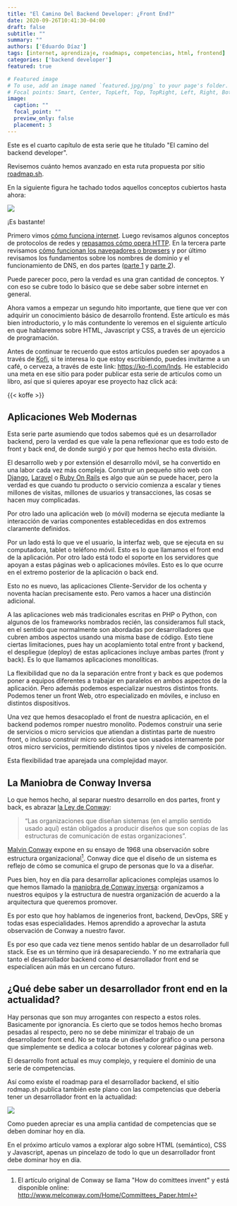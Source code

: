 ```yaml
---
title: "El Camino Del Backend Developer: ¿Front End?"
date: 2020-09-26T10:41:30-04:00
draft: false
subtitle: ""
summary: ""
authors: ['Eduardo Díaz']
tags: [internet, aprendizaje, roadmaps, competencias, html, frontend]
categories: ['backend developer']
featured: true

# Featured image
# To use, add an image named `featured.jpg/png` to your page's folder.
# Focal points: Smart, Center, TopLeft, Top, TopRight, Left, Right, BottomLeft, Bottom, BottomRight.
image:
  caption: ""
  focal_point: ""
  preview_only: false
  placement: 3
---
```

Este es el cuarto capítulo de esta serie que he titulado "El camino del backend developer".

Revisemos cuánto hemos avanzado en esta ruta propuesta por sitio [roadmap.sh](https://roadmap.sh/).

En la siguiente figura he tachado todos aquellos conceptos cubiertos hasta ahora:

![](featured.png)

¡Es bastante!

Primero vimos [cómo funciona internet](/blog/2020/07/05/el-camino-de-un-backend-developer-en-2020/). Luego revisamos algunos conceptos de protocolos de redes y [repasamos cómo opera HTTP](/blog/2020/07/31/el-camino-del-backend-developer-http/). En la tercera parte revisamos [cómo funcionan los navegadores o browsers](/blog/2020/08/19/el-camino-del-backend-developer-browsers/) y por último revisamos los fundamentos sobre los nombres de dominio y el funcionamiento de DNS, en dos partes ([parte 1](/blog/2020/09/05/el-camino-del-backend-developer-dns/) y [parte 2](/blog/2020/09/06/el-camino-del-backend-developer-dns-segunda-parte/)).

Puede parecer poco, pero la verdad es una gran cantidad de conceptos. Y con eso se cubre todo lo básico que se debe saber sobre internet en general.

Ahora vamos a empezar un segundo hito importante, que tiene que ver con adquirir un conocimiento básico de desarrollo frontend. Este artículo es más bien introductorio, y lo más contundente lo veremos en el siguiente artículo en que hablaremos sobre HTML, Javascript y CSS, a través de un ejercicio de programación.

Antes de continuar te recuerdo que estos artículos pueden ser apoyados a través de [Kofi](https://ko-fi.com/), si te interesa lo que estoy escribiendo, puedes invitarme a un café, o cerveza, a través de este link: https://ko-fi.com/lnds. He establecido una meta en ese sitio para poder publicar esta serie de artículos como un libro, así que si quieres apoyar ese proyecto haz click acá:

{{< koffe >}}

## Aplicaciones Web Modernas

Esta serie parte asumiendo que todos sabemos qué es un desarrollador backend, pero la verdad es que vale la pena reflexionar que es todo esto de front y back end, de donde surgió y por que hemos hecho esta división.

El desarrollo web y por extensión el desarrollo móvil, se ha convertido en una labor cada vez más compleja. Construir un pequeño sitio web con [Django](https://www.djangoproject.com/), [Laravel](https://laravel.com/) o [Ruby On Rails](https://rubyonrails.org/) es algo que aún se puede hacer, pero la verdad es que cuando tu producto o servicio comienza a escalar y tienes millones de visitas, millones de usuarios y transacciones, las cosas se hacen muy complicadas. 

Por otro lado una aplicación web (o móvil) moderna se ejecuta mediante la interacción de varias componentes establecedidas en dos extremos claramente definidos.

Por un lado está lo que ve el usuario, la interfaz web, que se ejecuta en su computadora, tablet o teléfono móvil. Esto es lo que llamamos el front end de la aplicación. Por otro lado está todo el soporte en los servidores que apoyan a estas páginas web o aplicaciones móviles. Esto es lo que ocurre en el extremo posterior de la aplicación o back end.

Esto no es nuevo, las aplicaciones Cliente-Servidor de los ochenta y noventa hacían precisamente esto. Pero vamos a hacer una distinción adicional. 

A las aplicaciones web más tradicionales escritas en PHP o Python, con algunos de los frameworks nombrados recién, las consideramos full stack, en el sentido que normalmente son abordadas por desarrolladores que cubren ambos aspectos usando una misma base de código. Esto tiene ciertas limitaciones, pues hay un acoplamiento total entre front y backend, el despliegue (deploy) de estas aplicaciones incluye ambas partes (front y back). Es lo que llamamos aplicaciones monolíticas.

La flexibilidad que no da la separación entre front y back es que podemos poner a equipos diferentes a trabajar en paralelos en ambos aspectos de la aplicación. Pero además podemos especializar nuestros distintos fronts. Podemos tener un front Web, otro especializado en móviles, e incluso en distintos dispositivos.

Una vez que hemos desacoplado el front de nuestra aplicación, en el backend podemos romper nuestro monolito. Podemos construir una serie de servicios o micro servicios que atiendan a distintas parte de nuestro front, o incluso construir micro servicios que son usados internamente por otros micro servicios, permitiendo distintos tipos y niveles de composición.

Esta flexibilidad trae aparejada una complejidad mayor.

## La Maniobra de Conway Inversa

Lo que hemos hecho, al separar nuestro desarrollo en dos partes, front y back, es abrazar [la Ley de Conway](https://lnds.net/blog/lnds/2017/06/26/paseando-con-dromedarios/):


> “Las organizaciones que diseñan sistemas (en el amplio sentido usado aquí) están obligados a producir diseños que son copias de las estructuras de comunicación de estas organizaciones”.

[Malvin Conway](https://en.wikipedia.org/wiki/Melvin_Conway) expone en su ensayo de 1968 una observación sobre estructura organizacional[^1]. Conway dice que el diseño de un sistema es reflejo de cómo se comunica el grupo de personas que lo va a diseñar.

Pues bien, hoy en día para desarrollar aplicaciones complejas usamos lo que hemos llamado la [maniobra de Conway inversa](https://www.thoughtworks.com/radar/techniques/inverse-conway-maneuver): organizamos a nuestros equipos y la estructura de nuestra organización de acuerdo a la arquitectura que queremos promover.

Es por esto que hoy hablamos de ingenerios front, backend, DevOps, SRE y todas esas especialidades. Hemos aprendido a aprovechar la astuta observación de Conway a nuestro favor.

Es por eso que cada vez tiene menos sentido hablar de un desarrollador full stack. Ese es un término que irá desapareciendo. Y no me extrañaría que tanto el desarrollador backend como el desarrollador front end se especialicen aún más en un cercano futuro.

## ¿Qué debe saber un desarrollador front end en la actualidad?

Hay personas que son muy arrogantes con respecto a estos roles. Basicamente por ignorancia. Es cierto que se todos hemos hecho bromas pesadas al respecto, pero no se debe minimizar el trabajo de un desarrollador front end. No se trata de un diseñador gráfico o una persona que simplemente se dedica a colocar botones y colorear páginas web. 

El desarrollo front actual es muy complejo, y requiere el dominio de una serie de competencias.

Así como existe el roadmap para el desarrollador backend, el sitio rodmap.sh publica también este plano con las competencias que debería tener un desarrollador front en la actualidad:

![](frontend-road.png)

Como pueden apreciar es una amplia cantidad de competencias que se deben dominar hoy en día.

En el próximo artículo vamos a explorar algo sobre HTML (semántico), CSS y Javascript, apenas un pincelazo de todo lo que un desarrollador front debe dominar hoy en día.

[^1]: El artículo original de Conway se llama "How do comittees invent" y está disponible online: http://www.melconway.com/Home/Committees_Paper.html
